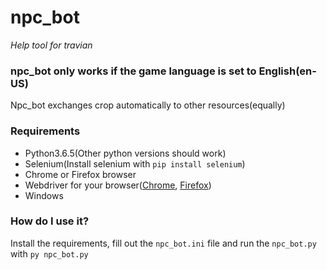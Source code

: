 # npc_bot
*Help tool for travian*


<h3>npc_bot only works if the game language is set to English(en-US) </h3>
Npc_bot exchanges crop automatically to other resources(equally)


<h3> Requirements </h3>
<ul>
<li>Python3.6.5(Other python versions should work)</li><li>Selenium(Install selenium with <code>pip install selenium</code>)</li><li>Chrome or Firefox browser</li><li>Webdriver for your browser(<a href="https://github.com/geonetwork/chromedriver/raw/master/win32/chromedriver.exe">Chrome</a>, <a href="https://github.com/mozilla/geckodriver/releases/download/v0.24.0/geckodriver-v0.24.0-win64.zip">Firefox</a>)</li><li>Windows</li>
</ul>
<h3> How do I use it? </h3>
Install the requirements, fill out the <code>npc_bot.ini</code> file and run the <code>npc_bot.py</code> with <code>py npc_bot.py</code>